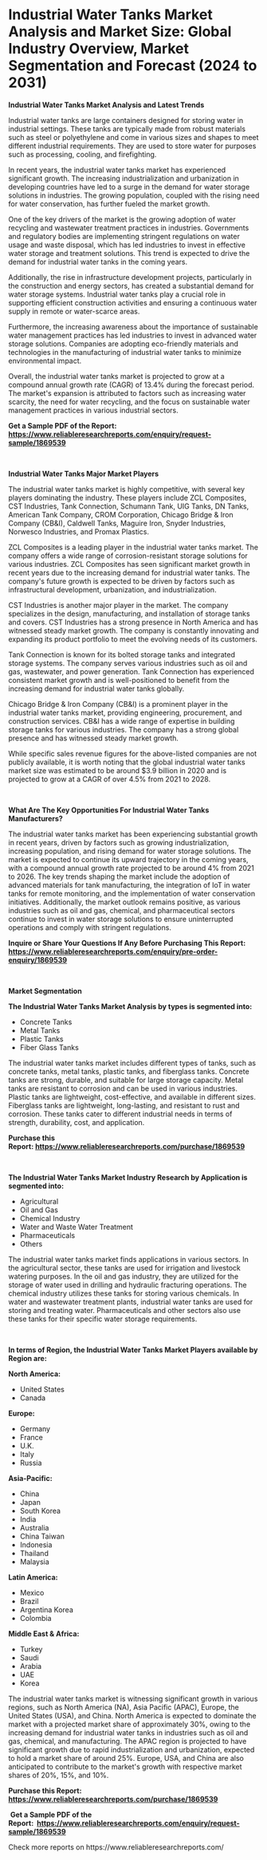 <p><h1>Industrial Water Tanks Market Analysis and Market Size: Global Industry Overview, Market Segmentation and Forecast (2024 to 2031)</h1></p><p><strong>Industrial Water Tanks Market Analysis and Latest Trends</strong></p>
<p><p>Industrial water tanks are large containers designed for storing water in industrial settings. These tanks are typically made from robust materials such as steel or polyethylene and come in various sizes and shapes to meet different industrial requirements. They are used to store water for purposes such as processing, cooling, and firefighting.</p><p>In recent years, the industrial water tanks market has experienced significant growth. The increasing industrialization and urbanization in developing countries have led to a surge in the demand for water storage solutions in industries. The growing population, coupled with the rising need for water conservation, has further fueled the market growth.</p><p>One of the key drivers of the market is the growing adoption of water recycling and wastewater treatment practices in industries. Governments and regulatory bodies are implementing stringent regulations on water usage and waste disposal, which has led industries to invest in effective water storage and treatment solutions. This trend is expected to drive the demand for industrial water tanks in the coming years.</p><p>Additionally, the rise in infrastructure development projects, particularly in the construction and energy sectors, has created a substantial demand for water storage systems. Industrial water tanks play a crucial role in supporting efficient construction activities and ensuring a continuous water supply in remote or water-scarce areas.</p><p>Furthermore, the increasing awareness about the importance of sustainable water management practices has led industries to invest in advanced water storage solutions. Companies are adopting eco-friendly materials and technologies in the manufacturing of industrial water tanks to minimize environmental impact.</p><p>Overall, the industrial water tanks market is projected to grow at a compound annual growth rate (CAGR) of 13.4% during the forecast period. The market's expansion is attributed to factors such as increasing water scarcity, the need for water recycling, and the focus on sustainable water management practices in various industrial sectors.</p></p>
<p><strong>Get a Sample PDF of the Report:&nbsp; <a href="https://www.reliableresearchreports.com/enquiry/request-sample/1869539">https://www.reliableresearchreports.com/enquiry/request-sample/1869539</a></strong></p>
<p>&nbsp;</p>
<p><strong>Industrial Water Tanks Major Market Players</strong></p>
<p><p>The industrial water tanks market is highly competitive, with several key players dominating the industry. These players include ZCL Composites, CST Industries, Tank Connection, Schumann Tank, UIG Tanks, DN Tanks, American Tank Company, CROM Corporation, Chicago Bridge & Iron Company (CB&I), Caldwell Tanks, Maguire Iron, Snyder Industries, Norwesco Industries, and Promax Plastics.</p><p>ZCL Composites is a leading player in the industrial water tanks market. The company offers a wide range of corrosion-resistant storage solutions for various industries. ZCL Composites has seen significant market growth in recent years due to the increasing demand for industrial water tanks. The company's future growth is expected to be driven by factors such as infrastructural development, urbanization, and industrialization.</p><p>CST Industries is another major player in the market. The company specializes in the design, manufacturing, and installation of storage tanks and covers. CST Industries has a strong presence in North America and has witnessed steady market growth. The company is constantly innovating and expanding its product portfolio to meet the evolving needs of its customers.</p><p>Tank Connection is known for its bolted storage tanks and integrated storage systems. The company serves various industries such as oil and gas, wastewater, and power generation. Tank Connection has experienced consistent market growth and is well-positioned to benefit from the increasing demand for industrial water tanks globally.</p><p>Chicago Bridge & Iron Company (CB&I) is a prominent player in the industrial water tanks market, providing engineering, procurement, and construction services. CB&I has a wide range of expertise in building storage tanks for various industries. The company has a strong global presence and has witnessed steady market growth.</p><p>While specific sales revenue figures for the above-listed companies are not publicly available, it is worth noting that the global industrial water tanks market size was estimated to be around $3.9 billion in 2020 and is projected to grow at a CAGR of over 4.5% from 2021 to 2028.</p></p>
<p>&nbsp;</p>
<p><strong>What Are The Key Opportunities For Industrial Water Tanks Manufacturers?</strong></p>
<p><p>The industrial water tanks market has been experiencing substantial growth in recent years, driven by factors such as growing industrialization, increasing population, and rising demand for water storage solutions. The market is expected to continue its upward trajectory in the coming years, with a compound annual growth rate projected to be around 4% from 2021 to 2026. The key trends shaping the market include the adoption of advanced materials for tank manufacturing, the integration of IoT in water tanks for remote monitoring, and the implementation of water conservation initiatives. Additionally, the market outlook remains positive, as various industries such as oil and gas, chemical, and pharmaceutical sectors continue to invest in water storage solutions to ensure uninterrupted operations and comply with stringent regulations.</p></p>
<p><strong>Inquire or Share Your Questions If Any Before Purchasing This Report: <a href="https://www.reliableresearchreports.com/enquiry/pre-order-enquiry/1869539">https://www.reliableresearchreports.com/enquiry/pre-order-enquiry/1869539</a></strong></p>
<p>&nbsp;</p>
<p><strong>Market Segmentation</strong></p>
<p><strong>The Industrial Water Tanks Market Analysis by types is segmented into:</strong></p>
<p><ul><li>Concrete Tanks</li><li>Metal Tanks</li><li>Plastic Tanks</li><li>Fiber Glass Tanks</li></ul></p>
<p><p>The industrial water tanks market includes different types of tanks, such as concrete tanks, metal tanks, plastic tanks, and fiberglass tanks. Concrete tanks are strong, durable, and suitable for large storage capacity. Metal tanks are resistant to corrosion and can be used in various industries. Plastic tanks are lightweight, cost-effective, and available in different sizes. Fiberglass tanks are lightweight, long-lasting, and resistant to rust and corrosion. These tanks cater to different industrial needs in terms of strength, durability, cost, and application.</p></p>
<p><strong>Purchase this Report:&nbsp;<a href="https://www.reliableresearchreports.com/purchase/1869539">https://www.reliableresearchreports.com/purchase/1869539</a></strong></p>
<p>&nbsp;</p>
<p><strong>The Industrial Water Tanks Market Industry Research by Application is segmented into:</strong></p>
<p><ul><li>Agricultural</li><li>Oil and Gas</li><li>Chemical Industry</li><li>Water and Waste Water Treatment</li><li>Pharmaceuticals</li><li>Others</li></ul></p>
<p><p>The industrial water tanks market finds applications in various sectors. In the agricultural sector, these tanks are used for irrigation and livestock watering purposes. In the oil and gas industry, they are utilized for the storage of water used in drilling and hydraulic fracturing operations. The chemical industry utilizes these tanks for storing various chemicals. In water and wastewater treatment plants, industrial water tanks are used for storing and treating water. Pharmaceuticals and other sectors also use these tanks for their specific water storage requirements.</p></p>
<p>&nbsp;</p>
<p><strong>In terms of Region, the Industrial Water Tanks Market Players available by Region are:</strong></p>
<p>
    <p> <strong> North America: </strong>
        <ul>
            <li>United States</li>
            <li>Canada</li>
        </ul>
        </p> 
    <p> <strong> Europe: </strong>
        <ul>
            <li>Germany</li>
            <li>France</li>
            <li>U.K.</li>
            <li>Italy</li>
            <li>Russia</li>
        </ul>
        </p> 
    <p> <strong> Asia-Pacific: </strong>
        <ul>
            <li>China</li>
            <li>Japan</li>
            <li>South Korea</li>
            <li>India</li>
            <li>Australia</li>
            <li>China Taiwan</li>
            <li>Indonesia</li>
            <li>Thailand</li>
            <li>Malaysia</li>
        </ul>
        </p> 
    <p> <strong> Latin America: </strong>
        <ul>
            <li>Mexico</li>
            <li>Brazil</li>
            <li>Argentina Korea</li>
            <li>Colombia</li>
        </ul>
        </p> 
    <p> <strong> Middle East & Africa: </strong>
        <ul>
            <li>Turkey</li>
            <li>Saudi</li>
            <li>Arabia</li>
            <li>UAE</li>
            <li>Korea</li>
        </ul>
    </p>
    </p>
<p><p>The industrial water tanks market is witnessing significant growth in various regions, such as North America (NA), Asia Pacific (APAC), Europe, the United States (USA), and China. North America is expected to dominate the market with a projected market share of approximately 30%, owing to the increasing demand for industrial water tanks in industries such as oil and gas, chemical, and manufacturing. The APAC region is projected to have significant growth due to rapid industrialization and urbanization, expected to hold a market share of around 25%. Europe, USA, and China are also anticipated to contribute to the market's growth with respective market shares of 20%, 15%, and 10%.</p></p>
<p><strong>Purchase this Report: <a href="https://www.reliableresearchreports.com/purchase/1869539">https://www.reliableresearchreports.com/purchase/1869539</a></strong></p>
<p>&nbsp;<strong>Get a Sample PDF of the Report:&nbsp;&nbsp;<a href="https://www.reliableresearchreports.com/enquiry/request-sample/1869539">https://www.reliableresearchreports.com/enquiry/request-sample/1869539</a></strong></p>
<p><strong></strong></p>
<p>Check more reports on https://www.reliableresearchreports.com/</p>